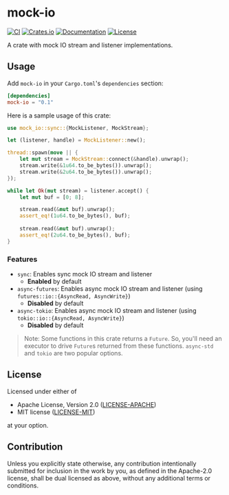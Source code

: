 # mock-io

[![CI](https://github.com/devashishdxt/mock-io/workflows/CI/badge.svg)](https://github.com/devashishdxt/mock-io/actions?query=workflow%3ACI)
[![Crates.io](https://img.shields.io/crates/v/mock-io)](https://crates.io/crates/mock-io)
[![Documentation](https://docs.rs/mock-io/badge.svg)](https://docs.rs/mock-io)
[![License](https://img.shields.io/crates/l/mock-io)](https://github.com/devashishdxt/mock-io/blob/master/LICENSE-MIT)

A crate with mock IO stream and listener implementations.

## Usage

Add `mock-io` in your `Cargo.toml`'s `dependencies` section:

```toml
[dependencies]
mock-io = "0.1"
```

Here is a sample usage of this crate:

```rust
use mock_io::sync::{MockListener, MockStream};

let (listener, handle) = MockListener::new();

thread::spawn(move || {
    let mut stream = MockStream::connect(&handle).unwrap();
    stream.write(&1u64.to_be_bytes()).unwrap();
    stream.write(&2u64.to_be_bytes()).unwrap();
});

while let Ok(mut stream) = listener.accept() {
    let mut buf = [0; 8];

    stream.read(&mut buf).unwrap();
    assert_eq!(1u64.to_be_bytes(), buf);
    
    stream.read(&mut buf).unwrap();
    assert_eq!(2u64.to_be_bytes(), buf);
}

```

### Features

- `sync`: Enables sync mock IO stream and listener
  - **Enabled** by default
- `async-futures`: Enables async mock IO stream and listener (using `futures::io::{AsyncRead, AsyncWrite}`)
  - **Disabled** by default
- `async-tokio`: Enables async mock IO stream and listener (using `tokio::io::{AsyncRead, AsyncWrite}`)
  - **Disabled** by default

> Note: Some functions in this crate returns a `Future`. So, you'll need an executor to drive `Future`s returned
from these functions. `async-std` and `tokio` are two popular options.

## License

Licensed under either of

- Apache License, Version 2.0 ([LICENSE-APACHE](LICENSE-APACHE))
- MIT license ([LICENSE-MIT](LICENSE-MIT))

at your option.

## Contribution

Unless you explicitly state otherwise, any contribution intentionally submitted for inclusion in the work by you, as
defined in the Apache-2.0 license, shall be dual licensed as above, without any additional terms or conditions.
